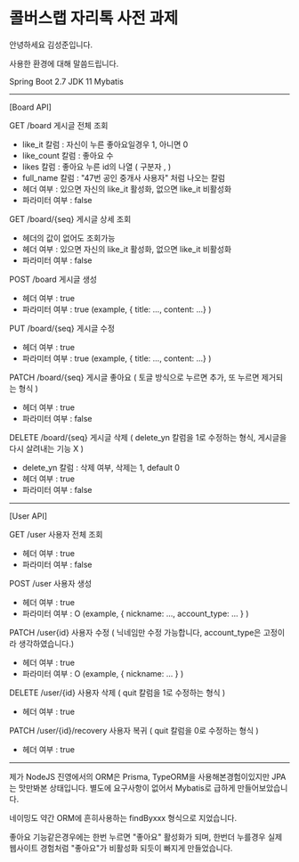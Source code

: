 # 콜버스랩 자리톡 사전 과제

안녕하세요 김성준입니다.

사용한 환경에 대해 말씀드립니다.


Spring Boot 2.7
JDK 11
Mybatis

------------------------------------------------------------------------------------------------------

[Board API]

GET /board                  게시글 전체 조회
  - like_it 칼럼    : 자신이 누른 좋아요일경우 1, 아니면 0
  - like_count 칼럼 : 좋아요 수
  - likes 칼럼      : 좋아요 누른 id의 나열 ( 구분자 , )
  - full_name 칼럼  : "47번 공인 중개사 사용자" 처럼 나오는 칼럼
  - 헤더 여부 : 있으면 자신의 like_it 활성화, 
               없으면 like_it 비활성화
  - 파라미터 여부 : false
  
GET /board/{seq}            게시글 상세 조회
  - 헤더의 값이 없어도 조회가능
  - 헤더 여부 : 있으면 자신의 like_it 활성화, 
               없으면 like_it 비활성화
  - 파라미터 여부 : false 
  
POST /board                 게시글 생성
  - 헤더 여부 : true
  - 파라미터 여부 : true (example, { title: ..., content: ...} )
   
PUT /board/{seq}            게시글 수정
  - 헤더 여부 : true
  - 파라미터 여부 : true (example, { title: ..., content: ...} )
   
PATCH /board/{seq}          게시글 좋아요 ( 토글 방식으로 누르면 추가, 또 누르면 제거되는 형식 )
  - 헤더 여부 : true
  - 파라미터 여부 : false
  
DELETE /board/{seq}         게시글 삭제 ( delete_yn 칼럼을 1로 수정하는 형식, 게시글을 다시 살려내는 기능 X )
 - delete_yn 칼럼 : 삭제 여부, 삭제는 1, default 0
 - 헤더 여부 : true
 - 파라미터 여부 : false

------------------------------------------------------------------------------------------------------

[User API]

GET /user                   사용자 전체 조회
 - 헤더 여부 : true
 - 파라미터 여부 : false
 
POST /user                  사용자 생성
 - 헤더 여부 : true
 - 파라미터 여부 : O (example, { nickname: ..., account_type: ... } )
 
PATCH /user{id}             사용자 수정 ( 닉네임만 수정 가능합니다, account_type은 고정이라 생각하였습니다.)
 - 헤더 여부 : true
 - 파라미터 여부 : O (example, { nickname: ... } )

DELETE /user/{id}           사용자 삭제 ( quit 칼럼을 1로 수정하는 형식 )
 - 헤더 여부 : true

PATCH /user/{id}/recovery   사용자 복귀 ( quit 칼럼을 0로 수정하는 형식 )
 - 헤더 여부 : true



------------------------------------------------------------------------------------------------------

제가 NodeJS 진영에서의 ORM은 Prisma, TypeORM을 사용해본경험이있지만
JPA는 맛만봐본 상태입니다.
별도에 요구사항이 없어서 Mybatis로 급하게 만들어보았습니다.

네이밍도 약간 ORM에 흔히사용하는 findByxxx 형식으로 지었습니다.

좋아요 기능같은경우에는 한번 누르면 "좋아요" 활성화가 되며,
한번더 누를경우 실제 웹사이트 경험처럼 "좋아요"가 비활성화 되듯이 빠지게 만들었습니다.












